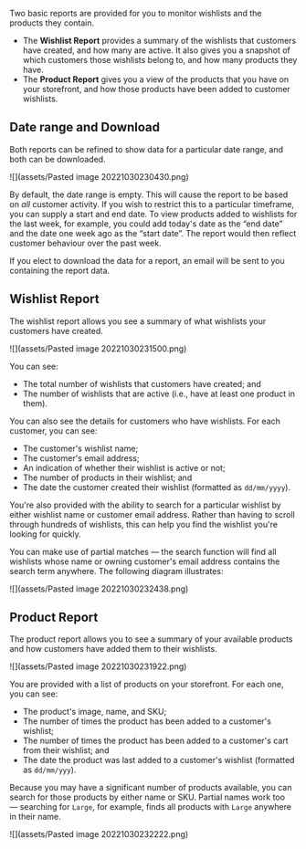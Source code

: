 Two basic reports are provided for you to monitor wishlists and the products they contain.

- The **Wishlist Report** provides a summary of the wishlists that customers have created, and how many are active. It also gives you a snapshot of which customers those wishlists belong to, and how many products they have.
- The **Product Report** gives you a view of the products that you have on your storefront, and how those products have been added to customer wishlists.

## Date range and Download

Both reports can be refined to show data for a particular date range, and both can be downloaded.

![](assets/Pasted image 20221030230430.png)

By default, the date range is empty. This will cause the report to be based on _all_ customer activity. If you wish to restrict this to a particular timeframe, you can supply a start and end date. To view products added to wishlists for the last week, for example, you could add today's date as the “end date” and the date one week ago as the “start date”. The report would then reflect customer behaviour over the past week.

If you elect to download the data for a report, an email will be sent to you containing the report data.

## Wishlist Report

The wishlist report allows you see a summary of what wishlists your customers have created.

![](assets/Pasted image 20221030231500.png)

You can see:
- The total number of wishlists that customers have created; and
- The number of wishlists that are active (i.e., have at least one product in them).

You can also see the details for customers who have wishlists. For each customer, you can see:
- The customer's wishlist name;
- The customer's email address;
- An indication of whether their wishlist is active or not;
- The number of products in their wishlist; and
- The date the customer created their wishlist (formatted as `dd/mm/yyyy`).

You're also provided with the ability to search for a particular wishlist by either wishlist name or customer email address. Rather than having to scroll through hundreds of wishlists, this can help you find the wishlist you're looking for quickly.

You can make use of partial matches — the search function will find all wishlists whose name or owning customer's email address contains the search term anywhere. The following diagram illustrates:

![](assets/Pasted image 20221030232438.png)

## Product Report

The product report allows you to see a summary of your available products and how customers have added them to their wishlists.

![](assets/Pasted image 20221030231922.png)

You are provided with a list of products on your storefront. For each one, you can see:
- The product's image, name, and SKU;
- The number of times the product has been added to a customer's wishlist;
- The number of times the product has been added to a customer's cart from their wishlist; and
- The date the product was last added to a customer's wishlist (formatted as `dd/mm/yyy`).

Because you may have a significant number of products available, you can search for those products by either name or SKU. Partial names work too — searching for `Large`, for example, finds all products with `Large` anywhere in their name.

![](assets/Pasted image 20221030232222.png)